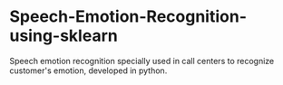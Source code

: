# Speech-Emotion-Recognition-using-sklearn
Speech emotion recognition specially used in call centers to recognize customer's emotion, developed in python. 
